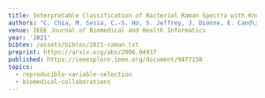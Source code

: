 ```yaml
---
title: Interpretable Classification of Bacterial Raman Spectra with Knockoff Wavelets
authors: "C. Chia, M. Sesia, C.-S. Ho, S. Jeffrey, J. Dionne, E. Cand\xE8s, R. Howe"
venue: IEEE Journal of Biomedical and Health Informatics
year: '2021'
bibtex: /assets/bibtex/2021-raman.txt
preprint: https://arxiv.org/abs/2006.04937
published: https://ieeexplore.ieee.org/document/9477158
topics:
  - reproducible-variable-selection
  - biomedical-collaborations
---
```

